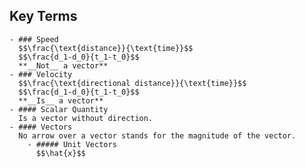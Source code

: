 ## Key Terms
	- ### Speed
	  $$\frac{\text{distance}}{\text{time}}$$
	  $$\frac{d_1-d_0}{t_1-t_0}$$
	  **__Not__ a vector**
	- ### Velocity
	  $$\frac{\text{directional distance}}{\text{time}}$$
	  $$\frac{d_1-d_0}{t_1-t_0}$$
	  **__Is__ a vector**
	- #### Scalar Quantity
	  Is a vector without direction.
	- #### Vectors
	  No arrow over a vector stands for the magnitude of the vector.
		- ##### Unit Vectors
		  $$\hat{x}$$